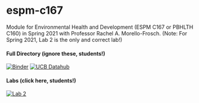 # espm-c167

Module for Environmental Health and Development (ESPM C167 or PBHLTH C160) in Spring 2021 with Professor Rachel A. Morello-Frosch. (Note: For Spring 2021, Lab 2 is the only and correct lab!)


#### Full Directory (ignore these, students!)
[![Binder](https://mybinder.org/badge.svg)](https://mybinder.org/v2/gh/ds-modules/espm-167/main)
[![UCB Datahub](https://img.shields.io/badge/Launch-UCB%20Datahub-blue.svg)](https://datahub.berkeley.edu/hub/user-redirect/git-pull?repo=https%3A%2F%2Fgithub.com%2Fds-modules%2Fespm-c167&urlpath=tree%2Fespm-c167%2F&branch=main)

#### Labs (click here, students!)
[![Lab 2](https://img.shields.io/badge/Launch-Lab%202-blue.svg)](https://datahub.berkeley.edu/hub/user-redirect/git-pull?repo=https%3A%2F%2Fgithub.com%2Fds-modules%2Fespm-c167&urlpath=tree%2Fespm-c167%2FLab2%2FTree_Canopy_Notebook_2.ipynb&branch=main)
